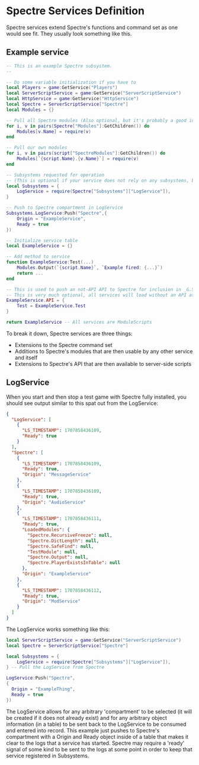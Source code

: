# Spectre Services Definition
Spectre services extend Spectre's functions and command set as one would see fit. They usually look something like this.

## Example service
```lua
-- This is an example Spectre subsystem.
-- 

-- Do some variable initialization if you have to
local Players = game:GetService("Players")
local ServerScriptService = game:GetService("ServerScriptService")
local HttpService = game:GetService("HttpService")
local Spectre = ServerScriptService["Spectre"]
local Modules = {}

-- Pull all Spectre modules (Also optional, but it's probably a good idea )
for i, v in pairs(Spectre["Modules"]:GetChildren()) do
	Modules[v.Name] = require(v)
end

-- Pull our own modules
for i, v in pairs(script["SpectreModules"]:GetChildren()) do
	Modules[`{script.Name}.{v.Name}`] = require(v)
end

-- Subsystems requested for operation 
-- (This is optional if your service does not rely on any subsystems, but most services should subscribe to the LogService at least)
local Subsystems = {
	LogService = require(Spectre["Subsystems"]["LogService"]),
}

-- Push to Spectre compartment in LogService
Subsystems.LogService:Push("Spectre",{
	Origin = "ExampleService",
	Ready = true
})

-- Initialize service table
local ExampleService = {}

-- Add method to service
function ExampleService:Test(...)
	Modules.Output(`{script.Name}`, `Example fired: {...}`)
	return ...
end

-- This is used to push an not-API API to Spectre for inclusion in _G.Spectre later
-- This is very much optional, all services will load without an API attached
ExampleService.API = {
	Test = ExampleService.Test
}

return ExampleService -- All services are ModuleScripts
```

To break it down, Spectre services are three things:
* Extensions to the Spectre command set
* Additions to Spectre's modules that are then usable by any other service and itself
* Extensions to Spectre's API that are then available to server-side scripts 

## LogService
When you start and then stop a test game with Spectre fully installed, you should see output similar to this spat out from the LogService:
```json
{
  "LogService": [
    {
      "LS_TIMESTAMP": 1707858436109,
      "Ready": true
    }
  ],
  "Spectre": [
    {
      "LS_TIMESTAMP": 1707858436109,
      "Ready": true,
      "Origin": "MessageService"
    },
    {
      "LS_TIMESTAMP": 1707858436109,
      "Ready": true,
      "Origin": "AudioService"
    },
    {
      "LS_TIMESTAMP": 1707858436111,
      "Ready": true,
      "LoadedModules": {
        "Spectre.RecursiveFreeze": null,
        "Spectre.DictLength": null,
        "Spectre.SafeFind": null,
        "TestModule": null,
        "Spectre.Output": null,
        "Spectre.PlayerExistsInTable": null
      },
      "Origin": "ExampleService"
    },
    {
      "LS_TIMESTAMP": 1707858436112,
      "Ready": true,
      "Origin": "ModService"
    }
  ]
}
```

The LogService works something like this:
```lua
local ServerScriptService = game:GetService("ServerScriptService")
local Spectre = ServerScriptService["Spectre"]

local Subsystems = {
	LogService = require(Spectre["Subsystems"]["LogService"]),
} -- Pull the LogService from Spectre

LogService:Push("Spectre",
{
  Origin = "ExampleThing",
  Ready = true
})
```
The LogService allows for any arbitrary 'compartment' to be selected (it will be created if it does not already exist) and for any arbitrary object information (in a table) to be sent back to the LogService to be consumed and entered into record. This example just pushes to Spectre's compartment with a Origin and Ready object inside of a table that makes it clear to the logs that a service has started. Spectre may require a 'ready' signal of some kind to be sent to the logs at some point in order to keep that service registered in Subsystems.